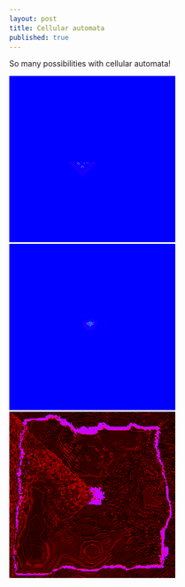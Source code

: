 ```yaml
---
layout: post
title: Cellular automata
published: true
---
```


So many possibilities with cellular automata!

![Cellular automaton 1](/images/automaton1_small.gif)
![Cellular automaton 2](/images/automaton2_small.gif)
![Cellular automaton 3](/images/automaton3_small.gif)